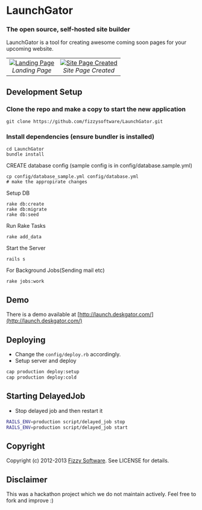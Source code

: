 
# LaunchGator


### The open source, self-hosted site builder


LaunchGator is a tool for creating awesome coming soon pages for your upcoming website.


<table>
  <tr>
    <td align="center">
      <a href="http://launch.deskgator.com/assets/Landing.png" target="_blank" title="Landing Page">
        <img src="http://launch.deskgator.com/assets/Landing.png" alt="Landing Page">
      </a>
      <br />
      <em>Landing Page</em>
    </td>
    <td align="center">
      <a href="http://launch.deskgator.com/assets/site_page_created.png" target="_blank" title="Page Created">
        <img src="http://launch.deskgator.com/assets/site_page_created.png" alt="Site Page Created">
      </a>
      <br />
      <em>Site Page Created</em>
    </td>
  </tr>
</table>

## Development Setup

### Clone the repo and make a copy to start the new application
```
git clone https://github.com/fizzysoftware/LaunchGator.git
```

### Install dependencies (ensure bundler is installed)
```
cd LaunchGator
bundle install
```

CREATE database config (sample config is in config/database.sample.yml)
```
cp config/database_sample.yml config/database.yml
# make the appropirate changes

```

Setup DB
```
rake db:create
rake db:migrate
rake db:seed
```

Run Rake Tasks
```
rake add_data
```

Start the Server
```
rails s
```

For Background Jobs(Sending mail etc)
```
rake jobs:work
```

Demo
----

There is a demo available at [http://launch.deskgator.com/](http://launch.deskgator.com/)


Deploying
----------

  * Change the `config/deploy.rb` accordingly.
  * Setup server and deploy

```bash
cap production deploy:setup
cap production deploy:cold
```

Starting DelayedJob
--------------------

  * Stop delayed job and then restart it

```bash
RAILS_ENV=production script/delayed_job stop
RAILS_ENV=production script/delayed_job start
```

Copyright
---------

Copyright (c) 2012-2013 [Fizzy Software](http://www.fizzysoftware.com). See LICENSE for details.


Disclaimer
---------

This was a hackathon project which we do not maintain actively. Feel free to fork and improve :)
